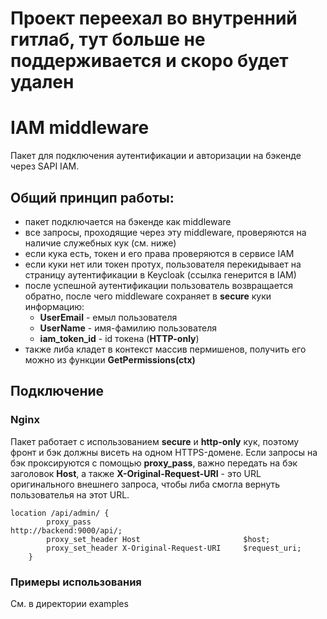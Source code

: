 # Проект переехал во внутренний гитлаб, тут больше не поддерживается и скоро будет удален


# IAM middleware

Пакет для подключения аутентификации и авторизации на бэкенде через SAPI IAM.

## Общий принцип работы:
* пакет подключается на бэкенде как middleware
* все запросы, проходящие через эту middleware, проверяются на наличие служебных кук (см. ниже)
* если кука есть, токен и его права проверяются в сервисе IAM
* если куки нет или токен протух, пользователя перекидывает на страницу аутентификации в Keycloak (ссылка генерится в IAM)
* после успешной аутентификации пользователь возвращается обратно, после чего middleware сохраняет в **secure** куки информацию:
  * **UserEmail** - емыл пользователя
  * **UserName** - имя-фамилию пользователя
  * **iam_token_id** - id токена (**HTTP-only**)
* также либа кладет в контекст массив пермишенов, получить его можно из функции **GetPermissions(ctx)**

## Подключение

### Nginx

Пакет работает с использованием **secure** и **http-only** кук, поэтому фронт и бэк должны висеть на одном HTTPS-домене.
Если запросы на бэк проксируются с помощью **proxy_pass**, важно передать на бэк заголовок **Host**, а также **X-Original-Request-URI** - это
URL оригинального внешнего запроса, чтобы либа смогла вернуть пользователья на этот URL.

````nginx configuration
location /api/admin/ {
        proxy_pass                                  http://backend:9000/api/;
        proxy_set_header Host                       $host;
        proxy_set_header X-Original-Request-URI     $request_uri;
    }
````

### Примеры использования 

См. в директории examples
